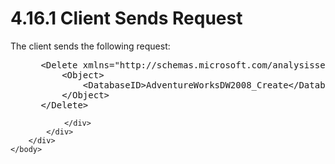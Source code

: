 <html dir="LTR" xmlns:mshelp="http://msdn.microsoft.com/mshelp" xmlns:ddue="http://ddue.schemas.microsoft.com/authoring/2003/5" xmlns:xlink="http://www.w3.org/1999/xlink" xmlns:tool="http://www.microsoft.com/tooltip">
    <head>
        <meta http-equiv="Content-Type" content="text/html; CHARSET=utf-8"></meta>
        <meta name="save" content="history"></meta>
        <title>4.16.1 Client Sends Request</title>
        <xml>
            <mshelp:toctitle title="4.16.1 Client Sends Request"></mshelp:toctitle>
            <mshelp:rltitle title="[MS-SSAS]: Client Sends Request"></mshelp:rltitle>
            <mshelp:keyword index="A" term="697e42c8-9428-4ad1-91fe-3181f20a6bc9"></mshelp:keyword>
            <mshelp:attr name="DCSext.ContentType" value="open specification"></mshelp:attr>
            <mshelp:attr name="AssetID" value="697e42c8-9428-4ad1-91fe-3181f20a6bc9"></mshelp:attr>
            <mshelp:attr name="TopicType" value="kbRef"></mshelp:attr>
            <mshelp:attr name="DCSext.Title" value="[MS-SSAS]: Client Sends Request" />
        </xml>
    </head>
    <body>
        <div id="header">
            <h1 class="heading">4.16.1 Client Sends Request</h1>
        </div>
        <div id="mainSection">
            <div id="mainBody">
                <div id="allHistory" class="saveHistory"></div>
                <div id="sectionSection0" class="section" name="collapseableSection">
                    

<p>The client sends the following request:</p>

<dl>
<dd>
<div><pre> &lt;Delete xmlns=&quot;http://schemas.microsoft.com/analysisservices/2003/engine&quot;&gt;
     &lt;Object&gt;
         &lt;DatabaseID&gt;AdventureWorksDW2008_Create&lt;/DatabaseID&gt;
     &lt;/Object&gt;
 &lt;/Delete&gt;
</pre></div>
</dd></dl>


                </div>
            </div>
        </div>
    </body>
</html>